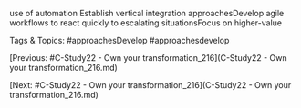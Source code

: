 use of automation
Establish vertical 
integration approachesDevelop agile workflows 
to react quickly to 
escalating situationsFocus on higher-value 

   Tags & Topics:
   #approachesDevelop
   #approachesdevelop

[Previous: #C-Study22 - Own your transformation_216](C-Study22 - Own your transformation_216.md)

[Next: #C-Study22 - Own your transformation_216](C-Study22 - Own your transformation_216.md)